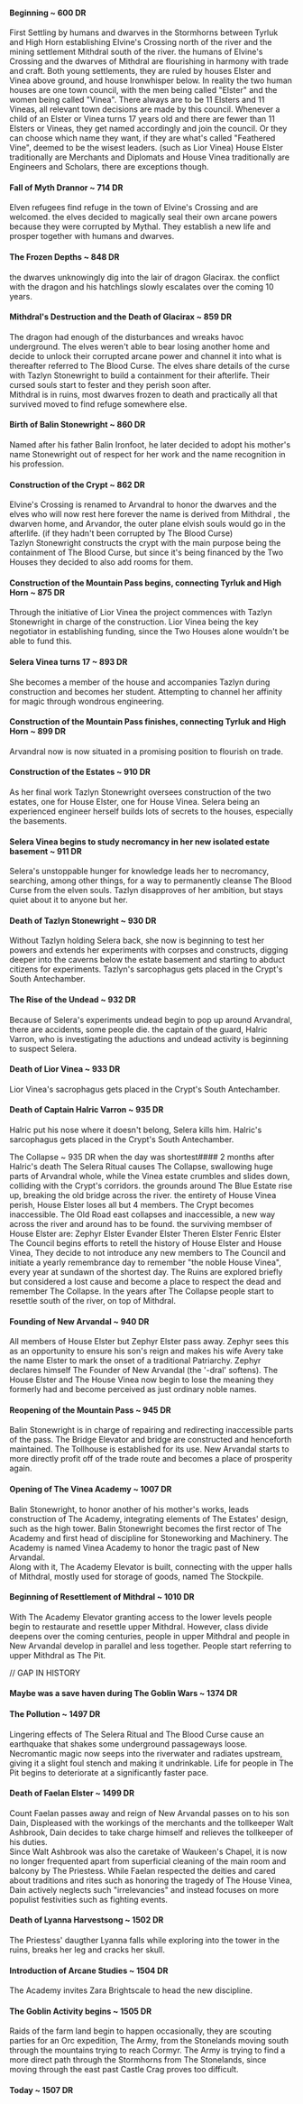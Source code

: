 #### Beginning ~ 600 DR
  First Settling by humans and dwarves in the Stormhorns between Tyrluk and High Horn establishing Elvine's Crossing north of the river 
    and the mining settlement Mithdral south of the river.
  the humans of Elvine's Crossing and the dwarves of Mithdral are flourishing in harmony with trade and craft.
  Both young settlements, they are ruled by houses Elster and Vinea above ground, and house Ironwhisper below.
  In reality the two human houses are one town council, with the men being called "Elster" and the women being called "Vinea".
  There always are to be 11 Elsters and 11 Vineas, all relevant town decisions are made by this council.
  Whenever a child of an Elster or Vinea turns 17 years old and there are fewer than 11 Elsters or Vineas, they get named accordingly and join the council.
  Or they can choose which name they want, if they are what's called "Feathered Vine", deemed to be the wisest leaders. (such as Lior Vinea)
  House Elster traditionally are Merchants and Diplomats and House Vinea traditionally are Engineers and Scholars, there are exceptions though.
#### Fall of Myth Drannor ~ 714 DR
  Elven refugees find refuge in the town of Elvine's Crossing and are welcomed.
  the elves decided to magically seal their own arcane powers because they were corrupted by Mythal.
  They establish a new life and prosper together with humans and dwarves.
#### The Frozen Depths ~ 848 DR
  the dwarves unknowingly dig into the lair of dragon Glacirax. 
  the conflict with the dragon and his hatchlings slowly escalates over the coming 10 years.  
#### Mithdral's Destruction and the Death of Glacirax ~ 859 DR
  The dragon had enough of the disturbances and wreaks havoc underground.
  The elves weren't able to bear losing another home and decide to unlock 
    their corrupted arcane power and channel it into what is thereafter referred to The Blood Curse.
  The elves share details of the curse with Tazlyn Stonewright to build a containment for their afterlife.
  Their cursed souls start to fester and they perish soon after.  
  Mithdral is in ruins, most dwarves frozen to death and practically all that survived moved to find refuge somewhere else.
#### Birth of Balin Stonewright ~ 860 DR
  Named after his father Balin Ironfoot, he later decided to adopt his 
    mother's name Stonewright out of respect for her work and the name recognition in his profession.
#### Construction of the Crypt ~ 862 DR
  Elvine's Crossing is renamed to Arvandral to honor the dwarves and the elves who will now rest here forever 
  the name is derived from Mithdral , the dwarven home, and Arvandor, 
    the outer plane elvish souls would go in the afterlife. (if they hadn't been corrupted by The Blood Curse)   
  Tazlyn Stonewright constructs the crypt with the main purpose being the containment of The Blood Curse, 
    but since it's being financed by the Two Houses they decided to also add rooms for them. 
#### Construction of the Mountain Pass begins, connecting Tyrluk and High Horn ~ 875 DR
  Through the initiative of Lior Vinea the project commences 
    with Tazlyn Stonewright in charge of the construction. 
  Lior Vinea being the key negotiator in establishing funding, 
    since the Two Houses alone wouldn't be able to fund this. 
#### Selera Vinea turns 17 ~ 893 DR
  She becomes a member of the house and accompanies Tazlyn during construction and becomes her student.
  Attempting to channel her affinity for magic through wondrous engineering.
#### Construction of the Mountain Pass finishes, connecting Tyrluk and High Horn ~ 899 DR
  Arvandral now is now situated in a promising position to flourish on trade.
#### Construction of the Estates ~ 910 DR
  As her final work Tazlyn Stonewright oversees construction of the two estates,
  one for House Elster, one for House Vinea. 
  Selera being an experienced engineer herself builds lots of secrets to the houses, especially the basements.
#### Selera Vinea begins to study necromancy in her new isolated estate basement ~ 911 DR
  Selera's unstoppable hunger for knowledge leads her to necromancy, 
  searching, among other things, for a way to permanently cleanse The Blood Curse from the elven souls.
  Tazlyn disapproves of her ambition, but stays quiet about it to anyone but her. 
#### Death of Tazlyn Stonewright ~ 930 DR
  Without Tazlyn holding Selera back, she now is beginning to test her 
    powers and extends her experiments with corpses and constructs, 
    digging deeper into the caverns below the estate basement and starting to abduct citizens for experiments.
  Tazlyn's sarcophagus gets placed in the Crypt's South Antechamber.
#### The Rise of the Undead ~ 932 DR 
Because of Selera's experiments undead begin to pop up around Arvandral, there are accidents, some people die.
  the captain of the guard, Halric Varron, who is investigating the aductions and undead activity is beginning 
    to suspect Selera.
#### Death of Lior Vinea ~ 933 DR
  Lior Vinea's sacrophagus gets placed in the Crypt's South Antechamber.
#### Death of Captain Halric Varron ~ 935 DR
  Halric put his nose where it doesn't belong, Selera kills him.
  Halric's sarcophagus gets placed in the Crypt's South Antechamber.  

The Collapse ~ 935 DR when the day was shortest#### 2 months after Halric's death The Selera Ritual causes The Collapse, 
  swallowing huge parts of Arvandral whole, while the Vinea estate crumbles and slides down, 
  colliding with the Crypt's corridors.
  the grounds around The Blue Estate rise up, breaking the old bridge across the river.
  the entirety of House Vinea perish, House Elster loses all but 4 members.
  The Crypt becomes inaccessible.
  The Old Road east collapses and inaccessible, a new way across the river and around has to be found.
  the surviving membser of House Elster are:
    Zephyr Elster
    Evander Elster
    Theren Elster
    Fenric Elster
  The Council begins efforts to retell the history of House Elster and House Vinea, 
  They decide to not introduce any new members to The Council and initiate a yearly remembrance day to remember "the noble House Vinea", 
    every year at sundawn of the shortest day.
  The Ruins are explored briefly but considered a lost cause and become a place to respect the dead and remember The Collapse.
  In the years after The Collapse people start to resettle south of the river, on top of Mithdral.
#### Founding of New Arvandal ~ 940 DR
  All members of House Elster but Zephyr Elster pass away.
  Zephyr sees this as an opportunity to ensure his son's reign and makes his wife Avery 
    take the name Elster to mark the onset of a traditional Patriarchy.
  Zephyr declares himself The Founder of New Arvandal (the '-dral' softens).
  The House Elster and The House Vinea now begin to lose the meaning they formerly had and become perceived as just ordinary noble names.
#### Reopening of the Mountain Pass ~ 945 DR
  Balin Stonewright is in charge of repairing and redirecting inaccessible parts of the pass.
  The Bridge Elevator and bridge are constructed and henceforth maintained.
  The Tollhouse is established for its use.
  New Arvandal starts to more directly profit off of the trade route and becomes a place of prosperity again. 
#### Opening of The Vinea Academy ~ 1007 DR
  Balin Stonewright, to honor another of his mother's works, leads construction of The Academy, 
    integrating elements of The Estates' design, such as the high tower.
  Balin Stonewright becomes the first rector of The Academy and first head of discipline for Stoneworking and Machinery.
  The Academy is named Vinea Academy to honor the tragic past of New Arvandal.  
  Along with it, The Academy Elevator is built, connecting with the upper halls of Mithdral, mostly used for storage of goods,
    named The Stockpile. 

#### Beginning of Resettlement of Mithdral ~ 1010 DR
  With The Academy Elevator granting access to the lower levels people begin to restaurate and resettle upper Mithdral. 
  However, class divide deepens over the coming centuries, people in upper Mithdral and people in New Arvandal develop in parallel and less together.
  People start referring to upper Mithdral as The Pit.
  


// GAP IN HISTORY
#### Maybe was a save haven during The Goblin Wars ~ 1374 DR



#### The Pollution ~ 1497 DR
  Lingering effects of The Selera Ritual and The Blood Curse cause 
    an earthquake that shakes some underground passageways loose.
  Necromantic magic now seeps into the riverwater and radiates upstream, giving it a slight foul stench 
    and making it undrinkable.
  Life for people in The Pit begins to deteriorate at a significantly faster pace. 
#### Death of Faelan Elster ~ 1499 DR
  Count Faelan passes away and reign of New Arvandal passes on to his son Dain,
  Displeased with the workings of the merchants and the tollkeeper Walt Ashbrook, 
  Dain decides to take charge himself and relieves the tollkeeper of his duties.  
  Since Walt Ashbrook was also the caretake of Waukeen's Chapel, 
    it is now no longer frequented apart from superficial cleaning of the main room and balcony by The Priestess.
  While Faelan respected the deities and cared about traditions and rites such as honoring the tragedy of The House Vinea, 
    Dain actively neglects such "irrelevancies" and instead focuses on more populist festivities such as fighting events.   
#### Death of Lyanna Harvestsong ~ 1502 DR
  The Priestess' daugther Lyanna falls while exploring into the 
  tower in the ruins, breaks her leg and cracks her skull.
#### Introduction of Arcane Studies ~ 1504 DR
  The Academy invites Zara Brightscale to head the new discipline. 
#### The Goblin Activity begins ~ 1505 DR
  Raids of the farm land begin to happen occasionally, 
    they are scouting parties for an Orc expedition, The Army, from 
    the Stonelands moving south through the mountains trying to reach Cormyr.
  The Army is trying to find a more direct path through the Stormhorns from The Stonelands, 
    since moving through the east past Castle Crag proves too difficult.
#### Today ~ 1507 DR